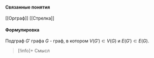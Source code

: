 #### Связанные понятия
[[Орграф]]
[[Стрелка]]
#### Формулировка
Подграф $G'$ графа $G$ - граф, в котором $V(G') \subset V(G)$ и $E(G') \subset E(G)$.

>[!info]+ Смысл






